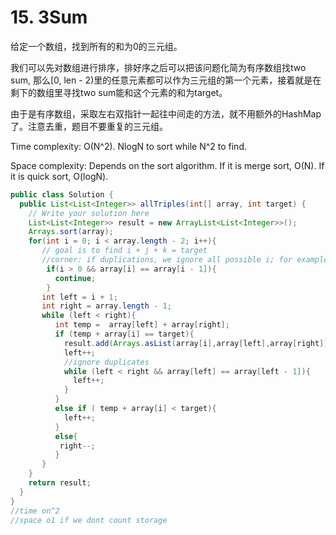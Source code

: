 # 15. 3Sum

给定一个数组，找到所有的和为0的三元组。

我们可以先对数组进行排序，排好序之后可以把该问题化简为有序数组找two sum, 那么[0, len - 2)里的任意元素都可以作为三元组的第一个元素，接着就是在剩下的数组里寻找two sum能和这个元素的和为target。

由于是有序数组，采取左右双指针一起往中间走的方法，就不用额外的HashMap了。注意去重，题目不要重复的三元组。

Time complexity: O(N^2). NlogN to sort while N^2 to find.

Space complexity: Depends on the sort algorithm. If it is merge sort, O(N). If it is quick sort, O(logN).

```java
public class Solution {
  public List<List<Integer>> allTriples(int[] array, int target) {
    // Write your solution here
    List<List<Integer>> result = new ArrayList<List<Integer>>();
    Arrays.sort(array);
    for(int i = 0; i < array.length - 2; i++){
       // goal is to find i + j + k = target
       //corner: if duplications, we ignore all possible i; for example, 222 ,  first 2 will be selected as i
        if(i > 0 && array[i] == array[i - 1]){
          continue;
        }
       int left = i + 1;
       int right = array.length - 1;
       while (left < right){
          int temp =  array[left] + array[right];
          if (temp + array[i] == target){
            result.add(Arrays.asList(array[i],array[left],array[right]));
            left++;
            //ignore duplicates
            while (left < right && array[left] == array[left - 1]){
              left++;
            }
          }
          else if ( temp + array[i] < target){
            left++;
          }
          else{
           right--;
          }
       }             
    }
    return result;
  }
}
//time on^2
//space o1 if we dont count storage
```